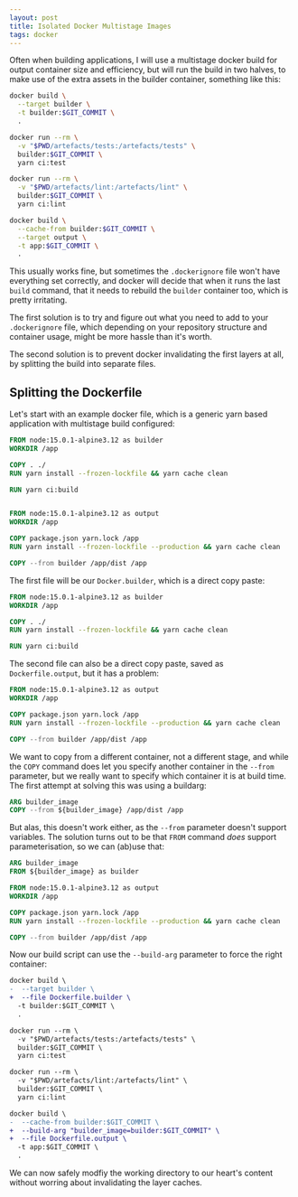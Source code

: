 ```yaml
---
layout: post
title: Isolated Docker Multistage Images
tags: docker
---
```


Often when building applications, I will use a multistage docker build for output container size and efficiency, but will run the build in two halves, to make use of the extra assets in the builder container, something like this:

```bash
docker build \
  --target builder \
  -t builder:$GIT_COMMIT \
  .

docker run --rm \
  -v "$PWD/artefacts/tests:/artefacts/tests" \
  builder:$GIT_COMMIT \
  yarn ci:test

docker run --rm \
  -v "$PWD/artefacts/lint:/artefacts/lint" \
  builder:$GIT_COMMIT \
  yarn ci:lint

docker build \
  --cache-from builder:$GIT_COMMIT \
  --target output \
  -t app:$GIT_COMMIT \
  .
```

This usually works fine, but sometimes the `.dockerignore` file won't have everything set correctly, and docker will decide that when it runs the last `build` command, that it needs to rebuild the `builder` container too, which is pretty irritating.

The first solution is to try and figure out what you need to add to your `.dockerignore` file, which depending on your repository structure and container usage, might be more hassle than it's worth.

The second solution is to prevent docker invalidating the first layers at all, by splitting the build into separate files.

## Splitting the Dockerfile

Let's start with an example docker file, which is a generic yarn based application with multistage build configured:

```dockerfile
FROM node:15.0.1-alpine3.12 as builder
WORKDIR /app

COPY . ./
RUN yarn install --frozen-lockfile && yarn cache clean

RUN yarn ci:build


FROM node:15.0.1-alpine3.12 as output
WORKDIR /app

COPY package.json yarn.lock /app
RUN yarn install --frozen-lockfile --production && yarn cache clean

COPY --from builder /app/dist /app
```

The first file will be our `Docker.builder`, which is a direct copy paste:

```dockerfile
FROM node:15.0.1-alpine3.12 as builder
WORKDIR /app

COPY . ./
RUN yarn install --frozen-lockfile && yarn cache clean

RUN yarn ci:build
```

The second file can also be a direct copy paste, saved as `Dockerfile.output`, but it has a problem:

```dockerfile
FROM node:15.0.1-alpine3.12 as output
WORKDIR /app

COPY package.json yarn.lock /app
RUN yarn install --frozen-lockfile --production && yarn cache clean

COPY --from builder /app/dist /app
```

We want to copy from a different container, not a different stage, and while the `COPY` command does let you specify another container in the `--from` parameter, but we really want to specify which container it is at build time.  The first attempt at solving this was using a buildarg:

```dockerfile
ARG builder_image
COPY --from ${builder_image} /app/dist /app
```

But alas, this doesn't work either, as the `--from` parameter doesn't support variables. The solution turns out to be that `FROM` command _does_ support parameterisation, so we can (ab)use that:

```dockerfile
ARG builder_image
FROM ${builder_image} as builder

FROM node:15.0.1-alpine3.12 as output
WORKDIR /app

COPY package.json yarn.lock /app
RUN yarn install --frozen-lockfile --production && yarn cache clean

COPY --from builder /app/dist /app
```

Now our build script can use the `--build-arg` parameter to force the right container:

```diff
docker build \
-  --target builder \
+  --file Dockerfile.builder \
  -t builder:$GIT_COMMIT \
  .

docker run --rm \
  -v "$PWD/artefacts/tests:/artefacts/tests" \
  builder:$GIT_COMMIT \
  yarn ci:test

docker run --rm \
  -v "$PWD/artefacts/lint:/artefacts/lint" \
  builder:$GIT_COMMIT \
  yarn ci:lint

docker build \
-  --cache-from builder:$GIT_COMMIT \
+  --build-arg "builder_image=builder:$GIT_COMMIT" \
+  --file Dockerfile.output \
  -t app:$GIT_COMMIT \
  .
```

We can now safely modfiy the working directory to our heart's content without worring about invalidating the layer caches.
